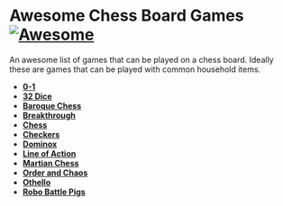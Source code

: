 # Awesome Chess Board Games [![Awesome](https://cdn.rawgit.com/sindresorhus/awesome/d7305f38d29fed78fa85652e3a63e154dd8e8829/media/badge.svg)](https://github.com/sindresorhus/awesome)

An awesome list of games that can be played on a chess board. Ideally these are games that can be played with common household items.

 - **[0-1](https://boardgamegeek.com/thread/799045/complete-rules-link-pdf-and-diagrams)**
 - **[32 Dice](https://boardgamegeek.com/thread/979502/how-play)**
 - **[Baroque Chess](https://www.wikiwand.com/en/Baroque_chess)** 
 - **[Breakthrough](https://www.wikiwand.com/en/Breakthrough_(board_game))**
 - **[Chess](https://www.wikiwand.com/en/Chess)**
 - **[Checkers](https://www.wikiwand.com/en/Draughts)**
 - **[Dominox](https://boardgamegeek.com/boardgame/21349/dominox)**
 - **[Line of Action](https://www.wikiwand.com/en/Lines_of_Action)**
 - **[Martian Chess](https://www.wikiwand.com/en/Martian_chess)**
 - **[Order and Chaos](https://boardgamegeek.com/boardgame/147859/order-and-chaos)**
 - **[Othello](https://www.wikiwand.com/en/Reversi)**
 - **[Robo Battle Pigs](http://cox-tv.com/games/mygames/robobattlepigs.html)**
